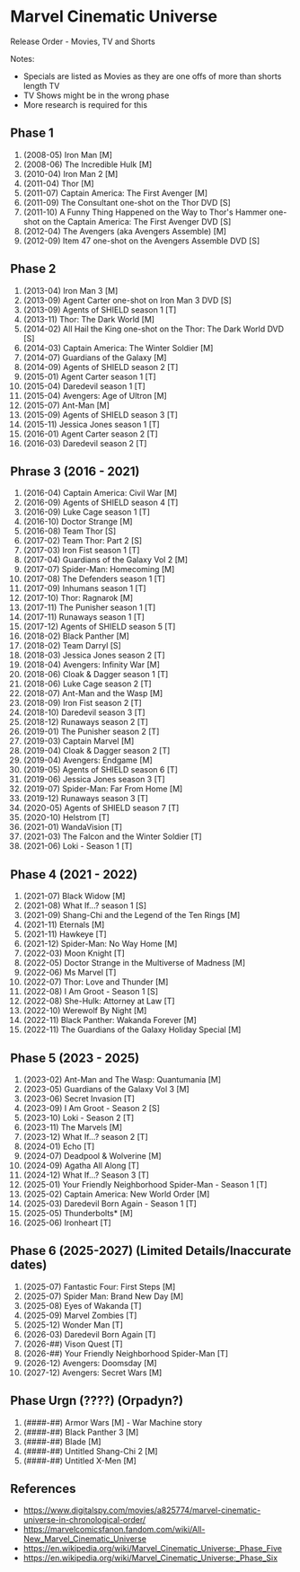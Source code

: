 # Marvel Cinematic Universe
Release Order - Movies, TV and Shorts

Notes:
- Specials are listed as Movies as they are one offs of more than shorts length TV
- TV Shows might be in the wrong phase
- More research is required for this

## Phase 1
1. (2008-05) Iron Man [M]
1. (2008-06) The Incredible Hulk [M]
1. (2010-04) Iron Man 2 [M]
1. (2011-04) Thor [M]
1. (2011-07) Captain America: The First Avenger [M]
1. (2011-09) The Consultant one-shot on the Thor DVD [S]
1. (2011-10) A Funny Thing Happened on the Way to Thor's Hammer one-shot on the Captain America: The First Avenger DVD [S]
1. (2012-04) The Avengers (aka Avengers Assemble) [M]
1. (2012-09) Item 47 one-shot on the Avengers Assemble DVD [S]

## Phase 2
1. (2013-04) Iron Man 3 [M]
1. (2013-09) Agent Carter one-shot on Iron Man 3 DVD [S]
1. (2013-09) Agents of SHIELD season 1 [T]
1. (2013-11) Thor: The Dark World [M]
1. (2014-02) All Hail the King one-shot on the Thor: The Dark World DVD [S]
1. (2014-03) Captain America: The Winter Soldier [M]
1. (2014-07) Guardians of the Galaxy [M]
1. (2014-09) Agents of SHIELD season 2 [T]
1. (2015-01) Agent Carter season 1 [T]
1. (2015-04) Daredevil season 1 [T]
1. (2015-04) Avengers: Age of Ultron [M]
1. (2015-07) Ant-Man [M]
1. (2015-09) Agents of SHIELD season 3 [T]
1. (2015-11) Jessica Jones season 1 [T]
1. (2016-01) Agent Carter season 2 [T]
1. (2016-03) Daredevil season 2 [T]

## Phrase 3 (2016 - 2021)
1. (2016-04) Captain America: Civil War [M]
1. (2016-09) Agents of SHIELD season 4 [T]
1. (2016-09) Luke Cage season 1 [T]
1. (2016-10) Doctor Strange [M]
1. (2016-08) Team Thor [S]
1. (2017-02) Team Thor: Part 2 [S]
1. (2017-03) Iron Fist season 1 [T]
1. (2017-04) Guardians of the Galaxy Vol 2 [M]
1. (2017-07) Spider-Man: Homecoming [M]
1. (2017-08) The Defenders season 1 [T]
1. (2017-09) Inhumans season 1 [T]
1. (2017-10) Thor: Ragnarok [M]
1. (2017-11) The Punisher season 1 [T]
1. (2017-11) Runaways season 1 [T]
1. (2017-12) Agents of SHIELD season 5 [T]
1. (2018-02) Black Panther [M]
1. (2018-02) Team Darryl [S]
1. (2018-03) Jessica Jones season 2 [T]
1. (2018-04) Avengers: Infinity War [M]
1. (2018-06) Cloak & Dagger season 1 [T]
1. (2018-06) Luke Cage season 2 [T]
1. (2018-07) Ant-Man and the Wasp [M]
1. (2018-09) Iron Fist season 2 [T]
1. (2018-10) Daredevil season 3 [T]
1. (2018-12) Runaways season 2 [T]
1. (2019-01) The Punisher season 2 [T]
1. (2019-03) Captain Marvel [M]
1. (2019-04) Cloak & Dagger season 2 [T]
1. (2019-04) Avengers: Endgame [M]
1. (2019-05) Agents of SHIELD season 6 [T]
1. (2019-06) Jessica Jones season 3 [T]
1. (2019-07) Spider-Man: Far From Home [M]
1. (2019-12) Runaways season 3 [T]
1. (2020-05) Agents of SHIELD season 7 [T]
1. (2020-10) Helstrom [T]
1. (2021-01) WandaVision [T]
1. (2021-03) The Falcon and the Winter Soldier [T]
1. (2021-06) Loki - Season 1 [T]

## Phase 4 (2021 - 2022)
1. (2021-07) Black Widow [M]
1. (2021-08) What If...? season 1 [S]
1. (2021-09) Shang-Chi and the Legend of the Ten Rings [M]
1. (2021-11) Eternals [M]
1. (2021-11) Hawkeye [T]
1. (2021-12) Spider-Man: No Way Home [M]
1. (2022-03) Moon Knight [T]
1. (2022-05) Doctor Strange in the Multiverse of Madness [M]
1. (2022-06) Ms Marvel [T]
1. (2022-07) Thor: Love and Thunder [M]
1. (2022-08) I Am Groot - Season 1 [S]
1. (2022-08) She-Hulk: Attorney at Law [T]
1. (2022-10) Werewolf By Night [M]
1. (2022-11) Black Panther: Wakanda Forever [M]
1. (2022-11) The Guardians of the Galaxy Holiday Special [M]

## Phase 5 (2023 - 2025)
1. (2023-02) Ant-Man and The Wasp: Quantumania [M]
1. (2023-05) Guardians of the Galaxy Vol 3 [M]
1. (2023-06) Secret Invasion [T]
1. (2023-09) I Am Groot - Season 2 [S]
1. (2023-10) Loki - Season 2 [T]
1. (2023-11) The Marvels [M]
1. (2023-12) What If...? season 2 [T]
1. (2024-01) Echo [T]
1. (2024-07) Deadpool & Wolverine [M]
1. (2024-09) Agatha All Along [T]
1. (2024-12) What If...? Season 3 [T]
1. (2025-01) Your Friendly Neighborhood Spider-Man - Season 1 [T]
1. (2025-02) Captain America: New World Order [M]
1. (2025-03) Daredevil Born Again - Season 1 [T]
1. (2025-05) Thunderbolts* [M]
1. (2025-06) Ironheart [T]

## Phase 6 (2025-2027) (Limited Details/Inaccurate dates)
1. (2025-07) Fantastic Four: First Steps [M]
1. (2025-07) Spider Man: Brand New Day [M]
1. (2025-08) Eyes of Wakanda [T]
1. (2025-09) Marvel Zombies [T]
1. (2025-12) Wonder Man [T]
1. (2026-03) Daredevil Born Again [T]
1. (2026-##) Vison Quest [T]
1. (2026-##) Your Friendly Neighborhood Spider-Man [T]
1. (2026-12) Avengers: Doomsday [M]
1. (2027-12) Avengers: Secret Wars [M]

## Phase Urgn (????) (Orpadyn?)
1. (####-##) Armor Wars [M] - War Machine story
1. (####-##) Black Panther 3 [M]
1. (####-##) Blade [M]
1. (####-##) Untitled Shang-Chi 2 [M]
1. (####-##) Untitled X-Men [M]

## References
- <https://www.digitalspy.com/movies/a825774/marvel-cinematic-universe-in-chronological-order/>
- <https://marvelcomicsfanon.fandom.com/wiki/All-New_Marvel_Cinematic_Universe>
- <https://en.wikipedia.org/wiki/Marvel_Cinematic_Universe:_Phase_Five>
- <https://en.wikipedia.org/wiki/Marvel_Cinematic_Universe:_Phase_Six>